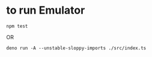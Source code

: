 # to run Emulator
```
npm test
```

OR
```
deno run -A --unstable-sloppy-imports ./src/index.ts 
```